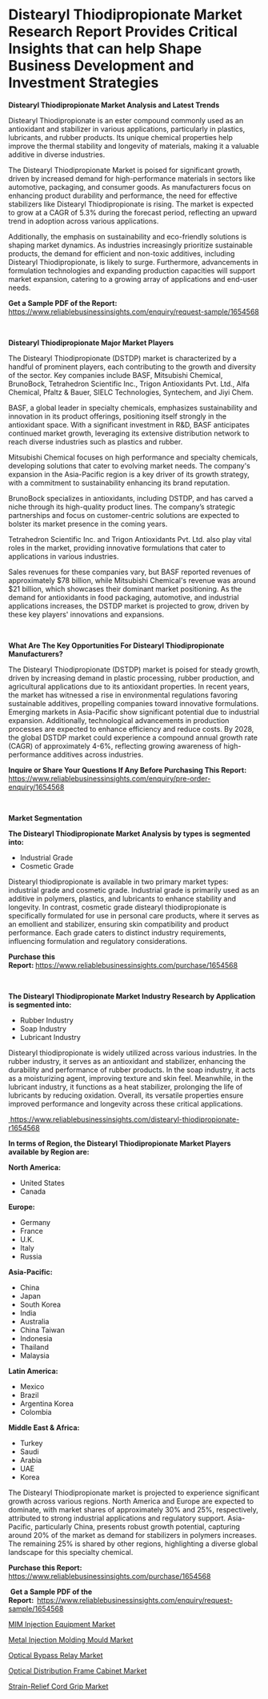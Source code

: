 <p><h1>Distearyl Thiodipropionate Market Research Report Provides Critical Insights that can help Shape Business Development and Investment Strategies</h1></p><p><strong>Distearyl Thiodipropionate Market Analysis and Latest Trends</strong></p>
<p><p>Distearyl Thiodipropionate is an ester compound commonly used as an antioxidant and stabilizer in various applications, particularly in plastics, lubricants, and rubber products. Its unique chemical properties help improve the thermal stability and longevity of materials, making it a valuable additive in diverse industries.</p><p>The Distearyl Thiodipropionate Market is poised for significant growth, driven by increased demand for high-performance materials in sectors like automotive, packaging, and consumer goods. As manufacturers focus on enhancing product durability and performance, the need for effective stabilizers like Distearyl Thiodipropionate is rising. The market is expected to grow at a CAGR of 5.3% during the forecast period, reflecting an upward trend in adoption across various applications.</p><p>Additionally, the emphasis on sustainability and eco-friendly solutions is shaping market dynamics. As industries increasingly prioritize sustainable products, the demand for efficient and non-toxic additives, including Distearyl Thiodipropionate, is likely to surge. Furthermore, advancements in formulation technologies and expanding production capacities will support market expansion, catering to a growing array of applications and end-user needs.</p></p>
<p><strong>Get a Sample PDF of the Report:&nbsp;</strong> <a href="https://www.reliablebusinessinsights.com/enquiry/request-sample/1654568?utm_campaign=3048&utm_medium=2&utm_source=Github&utm_content=ia&utm_term=02042025&utm_id=distearyl-thiodipropionate">https://www.reliablebusinessinsights.com/enquiry/request-sample/1654568</a></p>
<p>&nbsp;</p>
<p><strong>Distearyl Thiodipropionate Major Market Players</strong></p>
<p><p>The Distearyl Thiodipropionate (DSTDP) market is characterized by a handful of prominent players, each contributing to the growth and diversity of the sector. Key companies include BASF, Mitsubishi Chemical, BrunoBock, Tetrahedron Scientific Inc., Trigon Antioxidants Pvt. Ltd., Alfa Chemical, Pfaltz & Bauer, SIELC Technologies, Syntechem, and Jiyi Chem. </p><p>BASF, a global leader in specialty chemicals, emphasizes sustainability and innovation in its product offerings, positioning itself strongly in the antioxidant space. With a significant investment in R&D, BASF anticipates continued market growth, leveraging its extensive distribution network to reach diverse industries such as plastics and rubber.</p><p>Mitsubishi Chemical focuses on high performance and specialty chemicals, developing solutions that cater to evolving market needs. The company's expansion in the Asia-Pacific region is a key driver of its growth strategy, with a commitment to sustainability enhancing its brand reputation.</p><p>BrunoBock specializes in antioxidants, including DSTDP, and has carved a niche through its high-quality product lines. The company’s strategic partnerships and focus on customer-centric solutions are expected to bolster its market presence in the coming years.</p><p>Tetrahedron Scientific Inc. and Trigon Antioxidants Pvt. Ltd. also play vital roles in the market, providing innovative formulations that cater to applications in various industries.</p><p>Sales revenues for these companies vary, but BASF reported revenues of approximately $78 billion, while Mitsubishi Chemical's revenue was around $21 billion, which showcases their dominant market positioning. As the demand for antioxidants in food packaging, automotive, and industrial applications increases, the DSTDP market is projected to grow, driven by these key players' innovations and expansions.</p></p>
<p>&nbsp;</p>
<p><strong>What Are The Key Opportunities For Distearyl Thiodipropionate Manufacturers?</strong></p>
<p><p>The Distearyl Thiodipropionate (DSTDP) market is poised for steady growth, driven by increasing demand in plastic processing, rubber production, and agricultural applications due to its antioxidant properties. In recent years, the market has witnessed a rise in environmental regulations favoring sustainable additives, propelling companies toward innovative formulations. Emerging markets in Asia-Pacific show significant potential due to industrial expansion. Additionally, technological advancements in production processes are expected to enhance efficiency and reduce costs. By 2028, the global DSTDP market could experience a compound annual growth rate (CAGR) of approximately 4-6%, reflecting growing awareness of high-performance additives across industries.</p></p>
<p><strong>Inquire or Share Your Questions If Any Before Purchasing This Report:</strong> <a href="https://www.reliablebusinessinsights.com/enquiry/pre-order-enquiry/1654568?utm_campaign=3048&utm_medium=2&utm_source=Github&utm_content=ia&utm_term=02042025&utm_id=distearyl-thiodipropionate">https://www.reliablebusinessinsights.com/enquiry/pre-order-enquiry/1654568</a></p>
<p>&nbsp;</p>
<p><strong>Market Segmentation</strong></p>
<p><strong>The Distearyl Thiodipropionate Market Analysis by types is segmented into:</strong></p>
<p><ul><li>Industrial Grade</li><li>Cosmetic Grade</li></ul></p>
<p><p>Distearyl thiodipropionate is available in two primary market types: industrial grade and cosmetic grade. Industrial grade is primarily used as an additive in polymers, plastics, and lubricants to enhance stability and longevity. In contrast, cosmetic grade distearyl thiodipropionate is specifically formulated for use in personal care products, where it serves as an emollient and stabilizer, ensuring skin compatibility and product performance. Each grade caters to distinct industry requirements, influencing formulation and regulatory considerations.</p></p>
<p><strong>Purchase this Report:&nbsp;</strong><a href="https://www.reliablebusinessinsights.com/purchase/1654568?utm_campaign=3048&utm_medium=2&utm_source=Github&utm_content=ia&utm_term=02042025&utm_id=distearyl-thiodipropionate">https://www.reliablebusinessinsights.com/purchase/1654568</a></p>
<p>&nbsp;</p>
<p><strong>The Distearyl Thiodipropionate Market Industry Research by Application is segmented into:</strong></p>
<p><ul><li>Rubber Industry</li><li>Soap Industry</li><li>Lubricant Industry</li></ul></p>
<p><p>Distearyl thiodipropionate is widely utilized across various industries. In the rubber industry, it serves as an antioxidant and stabilizer, enhancing the durability and performance of rubber products. In the soap industry, it acts as a moisturizing agent, improving texture and skin feel. Meanwhile, in the lubricant industry, it functions as a heat stabilizer, prolonging the life of lubricants by reducing oxidation. Overall, its versatile properties ensure improved performance and longevity across these critical applications.</p></p>
<p><a href="https://www.reliablebusinessinsights.com/distearyl-thiodipropionate-r1654568?utm_campaign=3048&utm_medium=2&utm_source=Github&utm_content=ia&utm_term=02042025&utm_id=distearyl-thiodipropionate">&nbsp;https://www.reliablebusinessinsights.com/distearyl-thiodipropionate-r1654568</a></p>
<p><strong>In terms of Region, the Distearyl Thiodipropionate Market Players available by Region are:</strong></p>
<p>
    <p> <strong> North America: </strong>
        <ul>
            <li>United States</li>
            <li>Canada</li>
        </ul>
        </p> 
    <p> <strong> Europe: </strong>
        <ul>
            <li>Germany</li>
            <li>France</li>
            <li>U.K.</li>
            <li>Italy</li>
            <li>Russia</li>
        </ul>
        </p> 
    <p> <strong> Asia-Pacific: </strong>
        <ul>
            <li>China</li>
            <li>Japan</li>
            <li>South Korea</li>
            <li>India</li>
            <li>Australia</li>
            <li>China Taiwan</li>
            <li>Indonesia</li>
            <li>Thailand</li>
            <li>Malaysia</li>
        </ul>
        </p> 
    <p> <strong> Latin America: </strong>
        <ul>
            <li>Mexico</li>
            <li>Brazil</li>
            <li>Argentina Korea</li>
            <li>Colombia</li>
        </ul>
        </p> 
    <p> <strong> Middle East & Africa: </strong>
        <ul>
            <li>Turkey</li>
            <li>Saudi</li>
            <li>Arabia</li>
            <li>UAE</li>
            <li>Korea</li>
        </ul>
    </p>
    </p>
<p><p>The Distearyl Thiodipropionate market is projected to experience significant growth across various regions. North America and Europe are expected to dominate, with market shares of approximately 30% and 25%, respectively, attributed to strong industrial applications and regulatory support. Asia-Pacific, particularly China, presents robust growth potential, capturing around 20% of the market as demand for stabilizers in polymers increases. The remaining 25% is shared by other regions, highlighting a diverse global landscape for this specialty chemical.</p></p>
<p><strong>Purchase this Report: </strong><a href="https://www.reliablebusinessinsights.com/purchase/1654568?utm_campaign=3048&utm_medium=2&utm_source=Github&utm_content=ia&utm_term=02042025&utm_id=distearyl-thiodipropionate">https://www.reliablebusinessinsights.com/purchase/1654568</a></p>
<p>&nbsp;<strong>Get a Sample PDF of the Report:&nbsp;&nbsp;</strong><a href="https://www.reliablebusinessinsights.com/enquiry/request-sample/1654568?utm_campaign=3048&utm_medium=2&utm_source=Github&utm_content=ia&utm_term=02042025&utm_id=distearyl-thiodipropionate">https://www.reliablebusinessinsights.com/enquiry/request-sample/1654568</a></p>
<p><strong></strong></p>
<p><p><a href="https://www.linkedin.com/pulse/mim-injection-equipment-market-growth-outlook-projected-cagr-z08rc?utm_campaign=3048&utm_medium=2&utm_source=Github&utm_content=ia&utm_term=02042025&utm_id=distearyl-thiodipropionate">MIM Injection Equipment Market</a></p><p><a href="https://www.linkedin.com/pulse/metal-injection-molding-mould-market-size-expected-grow-wi6bc?utm_campaign=3048&utm_medium=2&utm_source=Github&utm_content=ia&utm_term=02042025&utm_id=distearyl-thiodipropionate">Metal Injection Molding Mould Market</a></p><p><a href="https://www.linkedin.com/pulse/optical-bypass-relay-market-global-share-ranking-overall-v8s8c?utm_campaign=3048&utm_medium=2&utm_source=Github&utm_content=ia&utm_term=02042025&utm_id=distearyl-thiodipropionate">Optical Bypass Relay Market</a></p><p><a href="https://www.linkedin.com/pulse/optical-distribution-frame-cabinet-market-report-2025-obzwc?utm_campaign=3048&utm_medium=2&utm_source=Github&utm_content=ia&utm_term=02042025&utm_id=distearyl-thiodipropionate">Optical Distribution Frame Cabinet Market</a></p><p><a href="https://www.linkedin.com/pulse/strain-relief-cord-grip-market-outlook-2025-2032-projected-cagr-vykmc?utm_campaign=3048&utm_medium=2&utm_source=Github&utm_content=ia&utm_term=02042025&utm_id=distearyl-thiodipropionate">Strain-Relief Cord Grip Market</a></p></p>